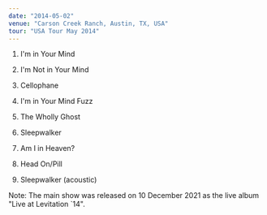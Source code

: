 ```yaml
---
date: "2014-05-02"
venue: "Carson Creek Ranch, Austin, TX, USA"
tour: "USA Tour May 2014"
---
```



 1. I'm in Your Mind

 2. I'm Not in Your Mind

 3. Cellophane

 4. I'm in Your Mind Fuzz

 5. The Wholly Ghost

 6. Sleepwalker

 7. Am I in Heaven?

 8. Head On/Pill

 9. Sleepwalker
    (acoustic)


Note: The main show was released on 10 December 2021 as the live album "Live at Levitation `14".
